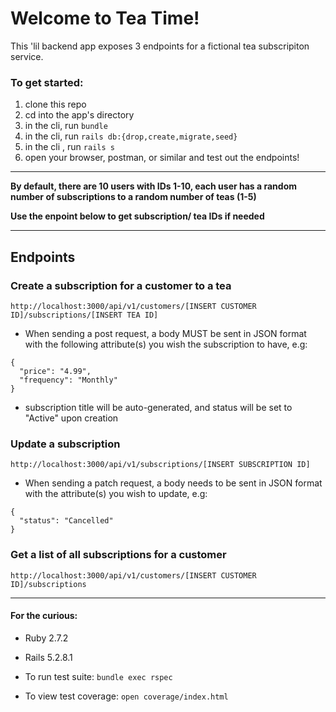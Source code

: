# Welcome to Tea Time!

This 'lil backend app exposes 3 endpoints for a fictional tea subscripiton service.

### To get started:
1. clone this repo
1. cd into the app's directory 
1. in the cli, run ```bundle```
1. in the cli, run ```rails db:{drop,create,migrate,seed}```
1. in the cli , run ```rails s```
1. open your browser, postman, or similar and test out the endpoints!
___________________________________________________________________________________________________________________________________________________________
**By default, there are 10 users with IDs 1-10, each user has a random number of subscriptions to a random number of teas (1-5)**

**Use the enpoint below to get subscription/ tea IDs if needed**
___________________________________________________________________________________________________________________________________________________________
## Endpoints

### Create a subscription for a customer to a tea
```http://localhost:3000/api/v1/customers/[INSERT CUSTOMER ID]/subscriptions/[INSERT TEA ID]```

* When sending a post request, a body MUST be sent in JSON format with the following attribute(s) you wish the subscription to have, e.g:
```
{
  "price": "4.99",
  "frequency": "Monthly"
}
```
* subscription title will be auto-generated, and status will be set to "Active" upon creation
### Update a subscription
```http://localhost:3000/api/v1/subscriptions/[INSERT SUBSCRIPTION ID]```

* When sending a patch request, a body needs to be sent in JSON format with the attribute(s) you wish to update, e.g:
```
{
  "status": "Cancelled"
}
```
   
### Get a list of all subscriptions for a customer
```http://localhost:3000/api/v1/customers/[INSERT CUSTOMER ID]/subscriptions```


___________________________________________________________________________________________________________________________________________________________


#### For the curious:

* Ruby 2.7.2
* Rails 5.2.8.1

* To run test suite: ```bundle exec rspec```
* To view test coverage: ```open coverage/index.html```
